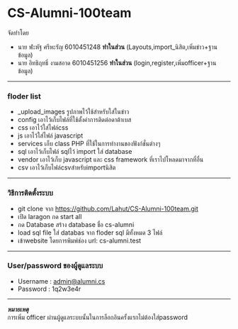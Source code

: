 # CS-Alumni-100team
จัดทำโดย
- นาย ฬะหัฐ ศรีหะรัญ 6010451248  **ทำในส่วน** (Layouts,import_นิสิต,เพิ่มข่าว+ฐานข้อมูล)
- นาย อิทธิฤทธิ์ งามสอาด 6010451256   **ทำในส่วน** (login,register,เพิ่มofficer+ฐานข้อมูล)
---
### floder list
  - _upload_images  รูปภาพไว้ใช้สำหรับใส่ในข่าว
  - config เอาไว้เก็บไฟล์ที่ใช้ตั้งค่าการติดต่อดาต้าเบส
  - css เอาไว้ใส่ไฟล์css
  - js เอาไว้ใส่ไฟล์ javascript
  - services เก็บ class PHP ที่ใช้ในการทำงานของฟังก์ชั่นต่างๆ
  - sql เอาไว้เก็บไฟล์ sqlไว้ import ใส่ database
  - vendor เอาไว้เก็บ javascript และ css framework ที่เราไปโหลดมาจากที่อื่น
  - csv เอาไว้เก็บไฟล์csvสำหรับimportนิสิต
---
### วิธีการติดตั้งระบบ
  - git clone จาก https://github.com/Lahut/CS-Alumni-100team.git
  - เปิด laragon กด start all
  - กด Database สร้าง database ชื่อ cs-alumni
  - load sql file ใส่ databas จาก floder sql มีทั้งหมด 3 ไฟล์
  - เข้าwebsite โดยการพิมพ์ช่อง url:   cs-alumni.test
---
### User/password ของผู้ดูแลระบบ
  - Username : admin@alumni.cs
  - Password : 1q2w3e4r
---
***หมายเหตุ***   
การเพิ่ม officer ผ่านผู้ดูแลระบบนั้นในการล็อกอินครั้งแรกไม่ต้องใส่password

